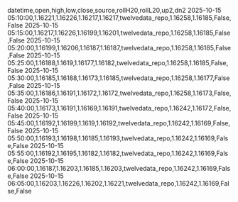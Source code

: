 datetime,open,high,low,close,source,rollH20,rollL20,up2,dn2
2025-10-15 05:10:00,1.16221,1.16226,1.16217,1.16217,twelvedata_repo,1.16258,1.16185,False,False
2025-10-15 05:15:00,1.16217,1.16226,1.16199,1.16201,twelvedata_repo,1.16258,1.16185,False,False
2025-10-15 05:20:00,1.16199,1.16206,1.16187,1.16187,twelvedata_repo,1.16258,1.16185,False,False
2025-10-15 05:25:00,1.16188,1.1619,1.16177,1.16182,twelvedata_repo,1.16258,1.16185,False,False
2025-10-15 05:30:00,1.16185,1.16188,1.16173,1.16185,twelvedata_repo,1.16258,1.16177,False,False
2025-10-15 05:35:00,1.16186,1.16191,1.16172,1.16172,twelvedata_repo,1.16258,1.16173,False,False
2025-10-15 05:40:00,1.16173,1.16191,1.16169,1.16191,twelvedata_repo,1.16242,1.16172,False,False
2025-10-15 05:45:00,1.16192,1.16199,1.1619,1.16192,twelvedata_repo,1.16242,1.16169,False,False
2025-10-15 05:50:00,1.16193,1.16198,1.16185,1.16193,twelvedata_repo,1.16242,1.16169,False,False
2025-10-15 05:55:00,1.16192,1.16195,1.16182,1.16182,twelvedata_repo,1.16242,1.16169,False,False
2025-10-15 06:00:00,1.16187,1.16203,1.16185,1.16203,twelvedata_repo,1.16242,1.16169,False,False
2025-10-15 06:05:00,1.16203,1.16226,1.16202,1.16221,twelvedata_repo,1.16242,1.16169,False,False
